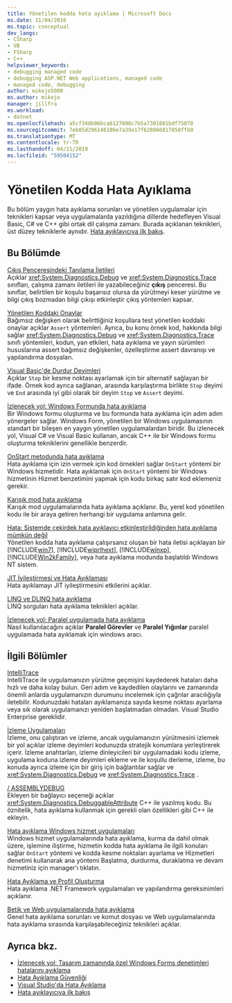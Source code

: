 ```yaml
---
title: Yönetilen kodda hata ayıklama | Microsoft Docs
ms.date: 11/04/2016
ms.topic: conceptual
dev_langs:
- CSharp
- VB
- FSharp
- C++
helpviewer_keywords:
- debugging managed code
- debugging ASP.NET Web applications, managed code
- managed code, debugging
author: mikejo5000
ms.author: mikejo
manager: jillfra
ms.workload:
- dotnet
ms.openlocfilehash: a5cf348b06bca6127690c7b5a7301881bdf75078
ms.sourcegitcommit: 7eb85d296146186e7a39a17f628866817858ffb0
ms.translationtype: MT
ms.contentlocale: tr-TR
ms.lasthandoff: 04/11/2019
ms.locfileid: "59504152"
---
```

# <a name="debugging-managed-code"></a>Yönetilen Kodda Hata Ayıklama

Bu bölüm yaygın hata ayıklama sorunları ve yönetilen uygulamalar için teknikleri kapsar veya uygulamalarda yazıldığına dillerde hedefleyen Visual Basic, C# ve C++ gibi ortak dil çalışma zamanı. Burada açıklanan teknikleri, üst düzey tekniklerle aynıdır. [Hata ayıklayıcıya ilk bakış](../debugger/debugger-feature-tour.md).

## <a name="in-this-section"></a>Bu Bölümde

[Çıkış Penceresindeki Tanılama İletileri](../debugger/diagnostic-messages-in-the-output-window.md)\
Açıklar <xref:System.Diagnostics.Debug> ve <xref:System.Diagnostics.Trace> sınıfları, çalışma zamanı iletileri ile yazabileceğiniz **çıkış** penceresi. Bu sınıflar, belirtilen bir koşulu başarısız olursa da yürütmeyi keser yürütme ve bilgi çıkış bozmadan bilgi çıkışı etkinleştir çıkış yöntemleri kapsar.

[Yönetilen Koddaki Onaylar](../debugger/assertions-in-managed-code.md)\
Bağımsız değişken olarak belirttiğiniz koşullara test yönetilen koddaki onaylar açıklar `Assert` yöntemleri. Ayrıca, bu konu örnek kod, hakkında bilgi sağlar <xref:System.Diagnostics.Debug> ve <xref:System.Diagnostics.Trace> sınıfı yöntemleri, kodun, yan etkileri, hata ayıklama ve yayın sürümleri hususlarına assert bağımsız değişkenler, özelleştirme assert davranışı ve yapılandırma dosyaları.

[Visual Basic'de Durdur Deyimleri](../debugger/stop-statements-in-visual-basic.md)\
Açıklar `Stop` bir kesme noktası ayarlamak için bir alternatif sağlayan bir ifade. Örnek kod ayrıca sağlanan, arasında karşılaştırma birlikte `Stop` deyimi ve `End` arasında iyi gibi olarak bir deyim `Stop` ve `Assert` deyimi.

[İzlenecek yol: Windows Formunda hata ayıklama](../debugger/walkthrough-debugging-a-windows-form.md)\
Bir Windows formu oluşturma ve bu formunda hata ayıklama için adım adım yönergeler sağlar. Windows Form, yönetilen bir Windows uygulamasının standart bir bileşen en yaygın yönetilen uygulamalardan biridir. Bu izlenecek yol, Visual C# ve Visual Basic kullanan, ancak C++ ile bir Windows formu oluşturma tekniklerini genellikle benzerdir.

[OnStart metodunda hata ayıklama](../debugger/how-to-debug-the-onstart-method.md)\
Hata ayıklama için izin vermek için kod örnekleri sağlar `OnStart` yöntemi bir Windows hizmetidir. Hata ayıklamak için `OnStart` yöntemi bir Windows hizmetinin Hizmet benzetimini yapmak için kodu birkaç satır kod eklemeniz gerekir.

[Karışık mod hata ayıklama](../debugger/debugging-mixed-mode-applications.md)\
Karışık mod uygulamalarında hata ayıklama açıklanır. Bu, yerel kod yönetilen kodu ile bir araya getiren herhangi bir uygulama anlamına gelir.

[Hata: Sistemde çekirdek hata ayıklayıcı etkinleştirildiğinden hata ayıklama mümkün değil](../debugger/error-debugging-isn-t-possible-because-a-kernel-debugger-is-enabled-on-the-system.md)\
Yönetilen kodda hata ayıklama çalışırsanız oluşan bir hata iletisi açıklayan bir [!INCLUDE[win7](../debugger/includes/win7_md.md)], [!INCLUDE[wiprlhext](../debugger/includes/wiprlhext_md.md)], [!INCLUDE[winxp](../code-quality/includes/winxp_md.md)], [!INCLUDE[Win2kFamily](../code-quality/includes/win2kfamily_md.md)], veya hata ayıklama modunda başlatıldı Windows NT sistem.

[JIT İyileştirmesi ve Hata Ayıklaması](../debugger/jit-optimization-and-debugging.md)\
Hata ayıklamayı JIT iyileştirmesini etkilerini açıklar.

[LINQ ve DLINQ hata ayıklama](../debugger/debugging-linq.md)\
LINQ sorguları hata ayıklama teknikleri açıklar.

[İzlenecek yol: Paralel uygulamada hata ayıklama](../debugger/walkthrough-debugging-a-parallel-application.md)\
Nasıl kullanılacağını açıklar **Paralel Görevler** ve **Paralel Yığınlar** paralel uygulamada hata ayıklamak için windows aracı.

## <a name="related-sections"></a>İlgili Bölümler

[IntelliTrace](../debugger/intellitrace.md)\
IntelliTrace ile uygulamanızın yürütme geçmişini kaydederek hataları daha hızlı ve daha kolay bulun. Geri adım ve kaydedilen olaylarını ve zamanında önemli anlarda uygulamanızın durumunu incelemek için çağrılar aracılığıyla iletebilir. Kodunuzdaki hataları ayıklamanıza sayıda kesme noktası ayarlama veya sık olarak uygulamanızı yeniden başlatmadan olmadan. Visual Studio Enterprise gereklidir.

[İzleme Uygulamaları](/dotnet/framework/debug-trace-profile/tracing-and-instrumenting-applications)\
İzleme, onu çalıştıran ve izleme, ancak uygulamanızın yürütmesini izlemek bir yol açıklar izleme deyimleri kodunuzda stratejik konumlara yerleştirerek içerir. İzleme anahtarları, izleme dinleyicileri bir uygulamadaki kodu izleme, uygulama koduna izleme deyimleri ekleme ve ile koşullu derleme, izleme, bu konuda ayrıca izleme için bir giriş için bağlantılar sağlar ve <xref:System.Diagnostics.Debug> ve <xref:System.Diagnostics.Trace> .

[/ ASSEMBLYDEBUG](/cpp/build/reference/assemblydebug-add-debuggableattribute)\
Ekleyen bir bağlayıcı seçeneği açıklar <xref:System.Diagnostics.DebuggableAttribute> C++ ile yazılmış kodu. Bu öznitelik, hata ayıklama kullanmak için gerekli olan özellikleri gibi C++ ile ekleyin.

[Hata ayıklama Windows hizmet uygulamaları](/dotnet/framework/windows-services/how-to-debug-windows-service-applications)\
Windows hizmet uygulamalarında hata ayıklama, kurma da dahil olmak üzere, işlemine iliştirme, hizmetin kodda hata ayıklama ile ilgili konuları sağlar `OnStart` yöntemi ve kodda kesme noktaları ayarlama ve Hizmetleri denetimi kullanarak ana yöntemi Başlatma, durdurma, duraklatma ve devam hizmetiniz için manager'ı tıklatın.

[Hata Ayıklama ve Profil Oluşturma](/dotnet/framework/debug-trace-profile/index)\
Hata ayıklama .NET Framework uygulamaları ve yapılandırma gereksinimleri açıklanır.

[Betik ve Web uygulamalarında hata ayıklama](/visualstudio/debugger/how-to-enable-debugging-for-aspnet-applications)\
Genel hata ayıklama sorunları ve komut dosyası ve Web uygulamalarında hata ayıklama sırasında karşılaşabileceğiniz teknikleri açıklar.

## <a name="see-also"></a>Ayrıca bkz.

- [İzlenecek yol: Tasarım zamanında özel Windows Forms denetimleri hatalarını ayıklama](/dotnet/framework/winforms/controls/walkthrough-debugging-custom-windows-forms-controls-at-design-time)
- [Hata Ayıklama Güvenliği](../debugger/debugger-security.md)
- [Visual Studio'da Hata Ayıklama](../debugger/index.md)
- [Hata ayıklayıcıya ilk bakış](../debugger/debugger-feature-tour.md)